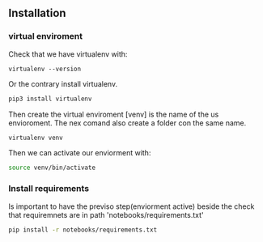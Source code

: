 ## Installation

### virtual enviroment
Check that we have virtualenv with:
```
virtualenv --version
```
Or the contrary install virtualenv.

```sh
pip3 install virtualenv
```

Then create the virtual enviroment [venv] is the name of the us envioroment. The nex comand also create a folder con the same name.

```sh
virtualenv venv
```
Then we can activate our enviorment with:
```sh
source venv/bin/activate
```
### Install requirements

Is important to have the previso step(enviorment active) beside the check that requiremnets are in path 'notebooks/requirements.txt'
```sh
pip install -r notebooks/requirements.txt
```
